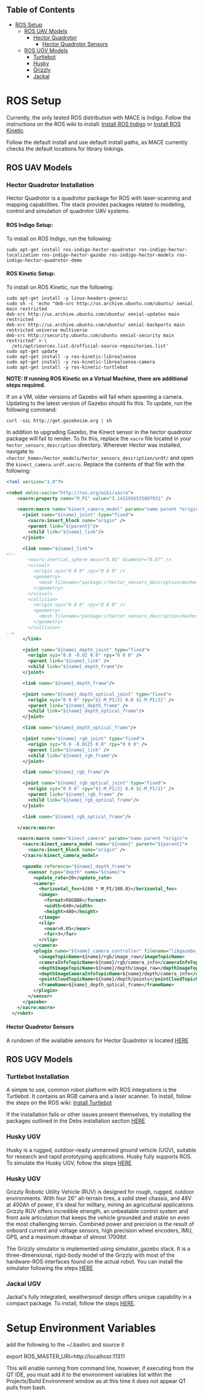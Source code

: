 ## Table of Contents
- [ROS Setup](#ros-setup)
  - [ROS UAV Models](#ros-uavs)
    - [Hector Quadrotor](#hector-quadrotor)
      - [Hector Quadrotor Sensors](#quadrotor-sensors)
  - [ROS UGV Models](#ros-ugvs)
    - [Turtlebot](#turtlebot)
    - [Husky](#husky)
    - [Grizzly](#grizzly)
    - [Jackal](#jackal)

# <a name="ros-setup"></a> ROS Setup
Currently, the only tested ROS distribution with MACE is Indigo. Follow the instructions on the ROS wiki to install:
[Install ROS Indigo](http://wiki.ros.org/indigo/Installation/Ubuntu) or [Install ROS Kinetic](http://wiki.ros.org/kinetic/Installation/Ubuntu)

Follow the default install and use default install paths, as MACE currently checks the default locations for library linkings.

## <a name="ros-uavs"></a> ROS UAV Models
### <a name="hector-quadrotor"></a> Hector Quadrotor Installation
Hector Quadrotor is a quadrotor package for ROS with laser-scanning and mapping capabilities. The stack provides packages related to modeling, control and simulation of quadrotor UAV systems.

#### ROS Indigo Setup:
To install on ROS Indigo, run the following:
```
sudo apt-get install ros-indigo-hector-quadrotor ros-indigo-hector-localization ros-indigo-hector-gazebo ros-indigo-hector-models ros-indigo-hector-quadrotor-demo
```

#### ROS Kinetic Setup:
To install on ROS Kinetic, run the following:
```
sudo apt-get install -y linux-headers-generic
sudo sh -c 'echo "deb-src http://us.archive.ubuntu.com/ubuntu/ xenial main restricted
deb-src http://us.archive.ubuntu.com/ubuntu/ xenial-updates main restricted
deb-src http://us.archive.ubuntu.com/ubuntu/ xenial-backports main restricted universe multiverse
deb-src http://security.ubuntu.com/ubuntu xenial-security main restricted" > \
  /etc/apt/sources.list.d/official-source-repositories.list'
sudo apt-get update
sudo apt-get install -y ros-kinetic-librealsense
sudo apt-get install -y ros-kinetic-librealsense-camera
sudo apt-get install -y ros-kinetic-turtlebot
```

**NOTE: If running ROS Kinetic on a Virtual Machine, there are additional steps required.**

If on a VM, older versions of Gazebo will fail when spawning a camera. Updating to the latest version of Gazebo should fix this. To update, run the following command:
```
curl -ssL http://get.gazebosim.org | sh
```

In addition to upgrading Gazebo, the Kinect sensor in the hector quadrotor package will fail to render. To fix this, replace the `xacro` file located in your `hector_sensors_description` directory. Wherever Hector was installed, navigate to `<hector_home>/hector_models/hector_sensors_description/urdf/` and open the `kinect_camera.urdf.xacro`. Replace the contents of that file with the following:

```xml
<?xml version="1.0"?>

<robot xmlns:xacro="http://ros.org/wiki/xacro">
    <xacro:property name="M_PI" value="3.1415926535897931" />

    <xacro:macro name="kinect_camera_model" params="name parent *origin">
      <joint name="${name}_joint" type="fixed">
        <xacro:insert_block name="origin" />
        <parent link="${parent}"/>
        <child link="${name}_link"/>
      </joint>

      <link name="${name}_link">
<!--
        <xacro:inertial_sphere mass="0.01" diameter="0.07" />
        <visual>
          <origin xyz="0 0 0" rpy="0 0 0" />
          <geometry>
            <mesh filename="package://hector_sensors_description/meshes/kinect_camera/kinect_camera_simple.dae"/>
          </geometry>
        </visual>
        <collision>
          <origin xyz="0 0 0" rpy="0 0 0" />
          <geometry>
            <mesh filename="package://hector_sensors_description/meshes/kinect_camera/kinect_camera_simple.stl"/>
          </geometry>
        </collision>
-->
      </link>

      <joint name="${name}_depth_joint" type="fixed">
        <origin xyz="0.0 -0.02 0.0" rpy="0 0 0" />
        <parent link="${name}_link" />
        <child link="${name}_depth_frame"/>
      </joint>

      <link name="${name}_depth_frame"/>

      <joint name="${name}_depth_optical_joint" type="fixed">
        <origin xyz="0 0 0" rpy="${-M_PI/2} 0.0 ${-M_PI/2}" />
        <parent link="${name}_depth_frame" />
        <child link="${name}_depth_optical_frame"/>
      </joint>

      <link name="${name}_depth_optical_frame"/>

      <joint name="${name}_rgb_joint" type="fixed">
        <origin xyz="0.0 -0.0125 0.0" rpy="0 0 0" />
        <parent link="${name}_link" />
        <child link="${name}_rgb_frame"/>
      </joint>

      <link name="${name}_rgb_frame"/>

      <joint name="${name}_rgb_optical_joint" type="fixed">
        <origin xyz="0 0 0" rpy="${-M_PI/2} 0.0 ${-M_PI/2}" />
        <parent link="${name}_rgb_frame" />
        <child link="${name}_rgb_optical_frame"/>
      </joint>

      <link name="${name}_rgb_optical_frame"/>

    </xacro:macro>

    <xacro:macro name="kinect_camera" params="name parent *origin">
      <xacro:kinect_camera_model name="${name}" parent="${parent}">
        <xacro:insert_block name="origin" />
      </xacro:kinect_camera_model>

      <gazebo reference="${name}_depth_frame">
        <sensor type="depth" name="${name}">
          <update_rate>20</update_rate>
          <camera>
            <horizontal_fov>${60 * M_PI/180.0}</horizontal_fov>
            <image>
              <format>R8G8B8</format>
              <width>640</width>
              <height>480</height>
            </image>
            <clip>
              <near>0.05</near>
              <far>3</far>
            </clip>
          </camera>
          <plugin name="${name}_camera_controller" filename="libgazebo_ros_openni_kinect.so">
            <imageTopicName>${name}/rgb/image_raw</imageTopicName>
            <cameraInfoTopicName>${name}/rgb/camera_info</cameraInfoTopicName>
            <depthImageTopicName>${name}/depth/image_raw</depthImageTopicName>
            <depthImageCameraInfoTopicName>${name}/depth/camera_info</depthImageCameraInfoTopicName>
            <pointCloudTopicName>${name}/depth/points</pointCloudTopicName>
            <frameName>${name}_depth_optical_frame</frameName>
          </plugin>
        </sensor>
      </gazebo>
    </xacro:macro>
  </robot>
```

#### <a name="quadrotor-sensors"></a> Hector Quadrotor Sensors
A rundown of the available sensors for Hector Quadrotor is located [HERE](https://github.com/heronsystems/OpenMACE/wiki/Hector-Quadrotor-Sensors)

## <a name="ros-ugvs"></a> ROS UGV Models
### <a name="turtlebot"></a> Turtlebot Installation
A simple to use, common robot platform with ROS integrations is the Turtlebot. It contains an RGB camera and a laser scanner. To install, follow the steps on the ROS wiki:
[Install Turtlebot](http://wiki.ros.org/turtlebot_simulator)

If the installation fails or other issues present themselves, try installing the packages outlined in the Debs installation section [HERE](http://wiki.ros.org/turtlebot/Tutorials/indigo/Turtlebot%20Installation)

### <a name="husky"></a> Husky UGV
Husky is a rugged, outdoor-ready unmanned ground vehicle (UGV), suitable for research and rapid prototyping applications. Husky fully supports ROS. To simulate the Husky UGV, follow the steps [HERE](http://wiki.ros.org/husky_gazebo/Tutorials/Simulating%20Husky)

### <a name="grizzly"></a> Husky UGV
Grizzly Robotic Utility Vehicle (RUV) is designed for rough, rugged, outdoor environments. With four 26" all-terrain tires, a solid steel chassis, and 48V at 400Ah of power, it's ideal for military, mining an agricultural applications. Grizzly RUV offers incredible strength, an unbeatable control system and front axle articulation that keeps the vehicle grounded and stable on even the most challenging terrain. Combined power and precision is the result of onboard current and voltage sensors, high precision wheel encoders, IMU, GPS, and a maximum drawbar of almost 1700lbf.

The Grizzly simulator is implemented using simulator_gazebo stack. It is a three-dimensional, rigid-body model of the Grizzly with most of the hardware-ROS interfaces found on the actual robot. You can install the simulator following the steps [HERE](http://wiki.ros.org/grizzly_simulator)

### <a name="jackal"></a> Jackal UGV
Jackal's fully integrated, weatherproof design offers unique capability in a compact package. To install, follow the steps [HERE](http://wiki.ros.org/jackal_simulator).

# Setup Environment Variables
add the following to the ~/.bashrc and source it

export ROS_MASTER_URI=http://localhost:11311

This will enable running from command line, however, if executing from the QT IDE, you must add it to the environment variables list within the Projects/Build Environment window as at this time it does not appear QT pulls from bash.